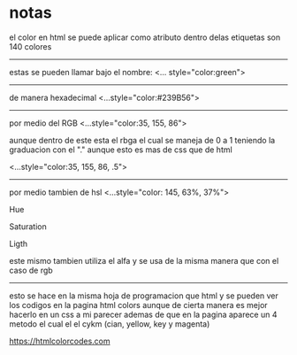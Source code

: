 # notas 

el color en html se puede aplicar como atributo dentro delas etiquetas son 140 colores
<hr>
estas se pueden llamar bajo el nombre:
<... style="color:green">
<hr>
de manera hexadecimal
<...style="color:#239B56">

***
por medio del RGB
<...style="color:35, 155, 86">

aunque dentro de este esta el rbga el cual se maneja de 0 a 1 teniendo la graduacion con el "." aunque esto es mas de css que de html 

<...style="color:35, 155, 86, .5">

***
por medio tambien de hsl
<...style="color: 145, 63%, 37%">

Hue <p>
Saturation <p>
Ligth<p>
este mismo tambien utiliza el alfa y se usa de la misma manera que con el caso de rgb

***
esto se hace en la misma hoja de programacion que html y se pueden ver los codigos en la pagina html colors aunque de cierta manera es mejor hacerlo en un css a mi parecer ademas de que en la pagina aparece un 4 metodo el cual el el cykm (cian, yellow, key y magenta)

https://htmlcolorcodes.com